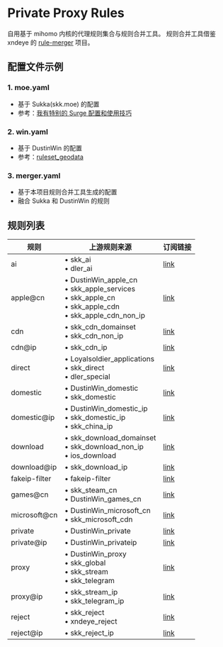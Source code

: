 # Private Proxy Rules

自用基于 mihomo 内核的代理规则集合与规则合并工具。
规则合并工具借鉴 xndeye 的 [rule-merger](https://github.com/xndeye/rule-merger) 项目。

## 配置文件示例

### 1. moe.yaml
- 基于 Sukka(skk.moe) 的配置
- 参考：[我有特别的 Surge 配置和使用技巧](https://blog.skk.moe/post/i-have-my-unique-surge-setup/)

### 2. win.yaml
- 基于 DustinWin 的配置
- 参考：[ruleset_geodata](https://github.com/DustinWin/ruleset_geodata)

### 3. merger.yaml
- 基于本项目规则合并工具生成的配置
- 融合 Sukka 和 DustinWin 的规则

## 规则列表

| 规则          | 上游规则来源 | 订阅链接 |
| ------------- | ------------ | -------- |
| ai            | • skk_ai<br>• dler_ai | [link](https://raw.githubusercontent.com/reddishJade/private_proxy/refs/heads/release/ai.yaml) |
| apple@cn      | • DustinWin_apple_cn<br>• skk_apple_services<br>• skk_apple_cn<br>• skk_apple_cdn<br>• skk_apple_cdn_non_ip | [link](https://raw.githubusercontent.com/reddishJade/private_proxy/refs/heads/release/apple@cn.yaml) |
| cdn           | • skk_cdn_domainset<br>• skk_cdn_non_ip | [link](https://raw.githubusercontent.com/reddishJade/private_proxy/refs/heads/release/cdn.yaml) |
| cdn@ip        | • skk_cdn_ip | [link](https://raw.githubusercontent.com/reddishJade/private_proxy/refs/heads/release/cdn@ip.yaml) |
| direct        | • Loyalsoldier_applications<br>• skk_direct<br>• dler_special | [link](https://raw.githubusercontent.com/reddishJade/private_proxy/refs/heads/release/direct.yaml) |
| domestic      | • DustinWin_domestic<br>• skk_domestic | [link](https://raw.githubusercontent.com/reddishJade/private_proxy/refs/heads/release/domestic.yaml) |
| domestic@ip   | • DustinWin_domestic_ip<br>• skk_domestic_ip<br>• skk_china_ip | [link](https://raw.githubusercontent.com/reddishJade/private_proxy/refs/heads/release/domestic@ip.yaml) |
| download      | • skk_download_domainset<br>• skk_download_non_ip<br>• ios_download | [link](https://raw.githubusercontent.com/reddishJade/private_proxy/refs/heads/release/download.yaml) |
| download@ip   | • skk_download_ip | [link](https://raw.githubusercontent.com/reddishJade/private_proxy/refs/heads/release/download@ip.yaml) |
| fakeip-filter | • fakeip-filter | [link](https://raw.githubusercontent.com/reddishJade/private_proxy/refs/heads/release/fakeip-filter.yaml) |
| games@cn      | • skk_steam_cn<br>• DustinWin_games_cn | [link](https://raw.githubusercontent.com/reddishJade/private_proxy/refs/heads/release/games@cn.yaml) |
| microsoft@cn  | • DustinWin_microsoft_cn<br>• skk_microsoft_cdn | [link](https://raw.githubusercontent.com/reddishJade/private_proxy/refs/heads/release/microsoft@cn.yaml) |
| private       | • DustinWin_private | [link](https://raw.githubusercontent.com/reddishJade/private_proxy/refs/heads/release/private.yaml) |
| private@ip    | • DustinWin_privateip | [link](https://raw.githubusercontent.com/reddishJade/private_proxy/refs/heads/release/private@ip.yaml) |
| proxy         | • DustinWin_proxy<br>• skk_global<br>• skk_stream<br>• skk_telegram | [link](https://raw.githubusercontent.com/reddishJade/private_proxy/refs/heads/release/proxy.yaml) |
| proxy@ip      | • skk_stream_ip<br>• skk_telegram_ip | [link](https://raw.githubusercontent.com/reddishJade/private_proxy/refs/heads/release/proxy@ip.yaml) |
| reject        | • skk_reject<br>• xndeye_reject | [link](https://raw.githubusercontent.com/reddishJade/private_proxy/refs/heads/release/reject.yaml) |
| reject@ip     | • skk_reject_ip | [link](https://raw.githubusercontent.com/reddishJade/private_proxy/refs/heads/release/reject@ip.yaml) |
